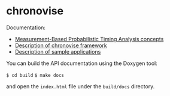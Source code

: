 chronovise
==========

Documentation:
* [Measurement-Based Probabilistic Timing Analysis concepts](MBPTA.md)
* [Description of chronovise framework](FRAMEWORK.md)
* [Description of sample applications](SAMPLES.md)

You can build the API documentation using the Doxygen tool:

```$ cd build```
```$ make docs```

and open the `index.html` file under the `build/docs` directory.
